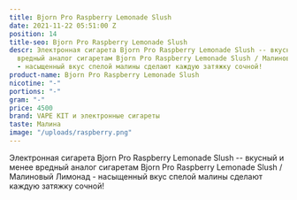 ```yaml
---
title: Bjorn Pro Raspberry Lemonade Slush
date: 2021-11-22 05:51:00 Z
position: 14
title-seo: Bjorn Pro Raspberry Lemonade Slush
descr: Электронная сигарета Bjorn Pro Raspberry Lemonade Slush -- вкусный и менее
  вредный аналог сигаретам Bjorn Pro Raspberry Lemonade Slush / Малиновый Лимонад
  - насыщенный вкус спелой малины сделают каждую затяжку сочной!
product-name: Bjorn Pro Raspberry Lemonade Slush
nicotine: "-"
portions: "-"
gram: "-"
price: 4500
brand: VAPE KIT и электронные сигареты
taste: Малина
image: "/uploads/raspberry.png"
---
```


Электронная сигарета Bjorn Pro Raspberry Lemonade Slush -- вкусный и менее вредный аналог сигаретам Bjorn Pro Raspberry Lemonade Slush / Малиновый Лимонад - насыщенный вкус спелой малины сделают каждую затяжку сочной!